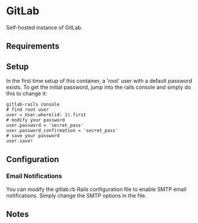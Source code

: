 # GitLab

Self-hosted instance of GitLab.

## Requirements

## Setup

In the first time setup of this container, a 'root' user with a default password exists. To get the initial password, jump into the rails console and simply do this to change it:

```
gitlab-rails console 
# find root user
user = User.where(id: 1).first
# modify your password
user.password = 'secret_pass'
user.password_confirmation = 'secret_pass'
# save your password
user.save!
```

## Configuration

### Email Notifications

You can modify the gitlab.rb Rails configuration file to enable SMTP email notifications. Simply change the SMTP options in the file.

## Notes

